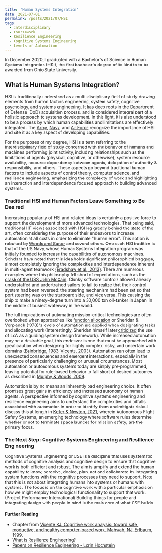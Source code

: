 ```yaml
---
title: 'Human Systems Integration'
date: 2021-07-01
permalink: /posts/2021/07/HSI
tags:
  - Interdisciplinary
  - Coursework
  - Resilience Engineering
  - Cognitive Systems Engineering
  - Levels of Automation
---
```




In December 2020, I graduated with a Bachelor's of Science in Human Systems Integration (HSI), the first bachelor's degree of its kind to to be awarded from Ohio State University.


## What is Human Systems Integration?
HSI is traditionally understood as a multi-disciplinary field of study drawing elements from human factors engineering, system safety, cognitive psychology, and systems engineering. It has deep roots in the Department of Defense (DoD) acquisition process, and is considered integral part of a holistic approach to systems development. In this light, it is also understood to be a process by which human capabilities and limitations are effectively integrated. The [Army](https://www.acqnotes.com/Attachments/HSI%20and%20ESOH%20Handbook%20for%20Pre%20MS%20A%20JCIDS%20and%20AoA%20Activities.pdf?_ga=2.130816399.1695205953.1625250278-595137530.1625250278), [Navy](https://nps.edu/documents/104395560/0/hsi_Masters_brochure_web_150427.pdf/42354142-4937-4155-a2f2-4346589438ff?t=1446069280000), and [Air Force](https://www.acqnotes.com/Attachments/Air%20Force%20Human%20System%20Integration%20Handbook.pdf?_ga=2.138026672.1695205953.1625250278-595137530.1625250278) recognize the importance of HSI and cite it as a key aspect of developing capabilities.


For the purposes of my degree, HSI is a term referring to the interdisciplinary field of study concerned with the behavior of humans and machines performing joint activity, including relationships such as the limitations of agents (physical, cognitive, or otherwise), system resource availability, resource dependency between agents, delegation of authority & responsibility, and others. These aspects go beyond traditional human factors to include aspects of control theory, computer science, and resilience engineering, emphasizing the complexity of work and highlighting an interaction and interdependence focused approach to building advanced systems.


### Traditional HSI and Human Factors Leave Something to Be Desired
Increasing popularity of HSI and related ideas is certainly a positive force to support the development of more advanced technologies. That being said, traditional HF views associated with HSI lag greatly behind the state of the art, often considering the purpose of their endeavors to increase automation at all costs in order to eliminate "human error". This notion is rebutted by [Woods and Sarter](https://apps.dtic.mil/sti/pdfs/ADA492127.pdf) and several others. One such HSI tradition is that of the US Navy, whose Human Systems Integration program was initially founded to increase the capabilities of autonomous machines. Scholars have noted that this idea holds significant philosophical baggage, almost completely ignoring the complexities and interdependence inherent in multi-agent teamwork [(Bradshaw et al., 2013)](https://www.researchgate.net/publication/260304859_The_Seven_Deadly_Myths_of_Autonomous_Systems). There are numerous examples where this philosophy fell short of expectations, such as the [crash of the USS John McCain](https://features.propublica.org/navy-accidents/us-navy-crashes-japan-cause-mccain/). Clunky software controls allowed already understaffed and undertrained sailors to fail to realize that their control system had been reversed: the steering mechanism had been set so that port steering was on the starboard side, and vice versa. This causing the ship to make a ninety-degree turn into a 30,000 ton oil-tanker in Japan, in the middle of busiest waterway in the world. 


The full implications of automating mission-critical technologies are often overlooked when approaches like [function allocation](https://cyberleninka.org/article/n/1169062.pdf) or Sheridan & Verplanck (1978)'s levels of automation are applied when designating tasks and allocating work (Interestingly, Sheridan himself later [criticized](https://journals.sagepub.com/doi/full/10.1177/1555343417724964) the use of LoA as a guiding system design framework). While increased automation may be a desirable goal, this endeavor is one that must be approached with great caution when designing for highly complex, risky, and uncertain work domains ([Bainbridge, 1983](https://ckrybus.com/static/papers/Bainbridge_1983_Automatica.pdf), [Vicente, 2003](https://qualitysafety.bmj.com/content/qhc/12/4/291.full.pdf)). Automation can often lead to unexpected consequences and emergent interactions, especially in the presence of particularly challenging or unusual circumstances. Most automation or autonomous systems today are simply pre-programmed, leaving potential for rule-based behavior to fall short of desired outcomes as described in [Murphy & Woods, 2009](http://www.inf.ufrgs.br/~prestes/Courses/Robotics/beyond%20asimov.pdf). 

Automation is by no means an inherently bad engineering choice. It often promises great gains in efficiency and increased autonomy of human agents. A perspective informed by cognitive systems engineering and resilience engineering aims to understand the complexities and pitfalls associated with automation in order to identify them and mitigate risks. I discuss this at length in [Keller & Newton, 2021](), wherein Autonomous Flight Safety Systems, an emerging technology where software rules determine whether or not to terminate space launces for mission safety, are the primary focus. 


### The Next Step: Cognitive Systems Engineering and Resilience Engineering
Cognitive Systems Engineering or CSE is a discipline that uses systematic methods of cognitive analysis and cognitive design to ensure that cognitive work is both efficient and robust. The aim is amplify and extend the human capability to know, perceive, decide, plan, act and collaborate by integrating system functions with the cognitive processes they need to support. Note that this is not about integrating humans into systems or humans with systems. The focus is on the cognitive work with a particular emphasis on how we might employ technological functionality to support that work.(Project Performance International) Building things for people and integrating design with people in mind is the main core of what CSE builds.




#### Further Reading
* Chapter from [Vicente KJ. Cognitive work analysis: toward safe, productive, and
  healthy computer-based work. Mahwah, NJ: Erlbaum, 1999.](https://faculty.washington.edu/fidelr/RayaPubs/CWA-bookchapter.pdf)
* [What is Resilience Engineering?](https://github.com/lorin/resilience-engineering/blob/master/intro.md)
* [Papers on Resilience Engineering - Lorin Hochstein](https://github.com/lorin/resilience-engineering)

